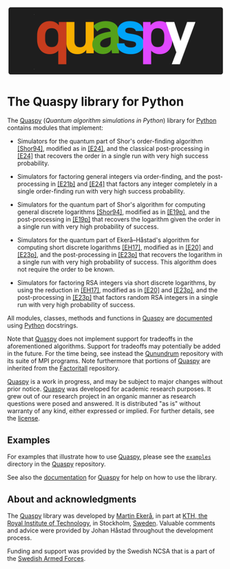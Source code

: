 ![Quaspy](https://raw.githubusercontent.com/ekera/quaspy/main/docs/quaspy.png)

# The Quaspy library for Python
The [Quaspy](https://github.com/ekera/quaspy) (<i>Quantum algorithm simulations in Python</i>) library for [Python](https://www.python.org) contains modules that implement:

- Simulators for the quantum part of Shor's order-finding algorithm [[Shor94]](https://doi.org/10.1109/SFCS.1994.365700), modified as in [[E24]](https://doi.org/10.1145/3655026), and the classical post-processing in [[E24]](https://doi.org/10.1145/3655026) that recovers the order in a single run with very high success probability.

- Simulators for factoring general integers via order-finding, and the post-processing in [[E21b]](https://doi.org/10.1007/s11128-021-03069-1) and [[E24]](https://doi.org/10.1145/3655026) that factors any integer completely in a single order-finding run with very high success probability.

- Simulators for the quantum part of Shor's algorithm for computing general discrete logarithms [[Shor94]](https://doi.org/10.1109/SFCS.1994.365700), modified as in [[E19p]](https://doi.org/10.48550/arXiv.1905.09084), and the post-processing in [[E19p]](https://doi.org/10.48550/arXiv.1905.09084) that recovers the logarithm given the order in a single run with very high probability of success.

- Simulators for the quantum part of Ekerå–Håstad's algorithm for computing short discrete logarithms [[EH17]](https://doi.org/10.1007/978-3-319-59879-6_20), modified as in [[E20]](https://doi.org/10.1007/s10623-020-00783-2) and [[E23p]](https://doi.org/10.48550/arXiv.2309.01754), and the post-processing in [[E23p]](https://doi.org/10.48550/arXiv.2309.01754) that recovers the logarithm in a single run with very high probability of success. This algorithm does not require the order to be known.

- Simulators for factoring RSA integers via short discrete logarithms, by using the reduction in [[EH17]](https://doi.org/10.1007/978-3-319-59879-6_20), modified as in [[E20]](https://doi.org/10.1007/s10623-020-00783-2) and [[E23p]](https://doi.org/10.48550/arXiv.2309.01754), and the post-processing in [[E23p]](https://doi.org/10.48550/arXiv.2309.01754) that factors random RSA integers in a single run with very high probability of success.

All modules, classes, methods and functions in [Quaspy](https://github.com/ekera/quaspy) are [documented](https://github.com/ekera/quaspy/blob/main/docs/README.md) using [Python](https://www.python.org) docstrings.

Note that [Quaspy](https://github.com/ekera/quaspy) does not implement support for tradeoffs in the aforementioned algorithms. Support for tradeoffs may potentially be added in the future. For the time being, see instead the [Qunundrum](https://www.github.com/ekera/qunundrum) repository with its suite of MPI programs. Note furthermore that portions of [Quaspy](https://github.com/ekera/quaspy) are inherited from the [Factoritall](https://www.github.com/ekera/factoritall) repository.

[Quaspy](https://github.com/ekera/quaspy) is a work in progress, and may be subject to major changes without prior notice. [Quaspy](https://github.com/ekera/quaspy) was developed for academic research purposes. It grew out of our research project in an organic manner as research questions were posed and answered. It is distributed "as is" without warranty of any kind, either expressed or implied. For further details, see the [license](https://github.com/ekera/quaspy/blob/main/LICENSE.md).

## Examples
For examples that illustrate how to use [Quaspy](https://github.com/ekera/quaspy), please see the [<code>examples</code>](https://github.com/ekera/quaspy/blob/main/examples) directory in the [Quaspy](https://github.com/ekera/quaspy) repository.

See also the [documentation](https://github.com/ekera/quaspy/blob/main/docs/README.md) for [Quaspy](https://github.com/ekera/quaspy) for help on how to use the library.

## About and acknowledgments
The [Quaspy](https://github.com/ekera/quaspy) library was developed by [Martin Ekerå](mailto:ekera@kth.se), in part at [KTH, the Royal Institute of Technology](https://www.kth.se/en), in Stockholm, [Sweden](https://www.sweden.se). Valuable comments and advice were provided by Johan Håstad throughout the development process.

Funding and support was provided by the Swedish NCSA that is a part of the [Swedish Armed Forces](https://www.mil.se).